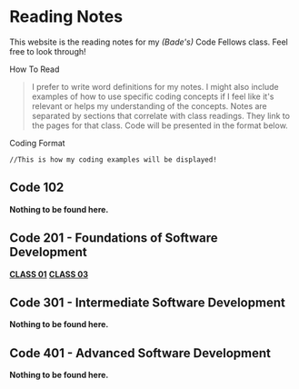 # Reading Notes

This website is the reading notes for my *(Bade's)* Code Fellows class. Feel free to look through!

How To Read
> I prefer to write word definitions for my notes. I might also include examples of how to use specific coding concepts if I feel like it's relevant or helps my understanding of the concepts. Notes are separated by sections that correlate with class readings. They link to the pages for that class. Code will be presented in the format below.

Coding Format
```
//This is how my coding examples will be displayed!
```

## Code 102
**Nothing to be found here.**

## Code 201 - Foundations of Software Development
[**CLASS 01**](./class-01.md)
[**CLASS 03**](./class-03.md)

## Code 301 - Intermediate Software Development
**Nothing to be found here.**

## Code 401 - Advanced Software Development
**Nothing to be found here.**
